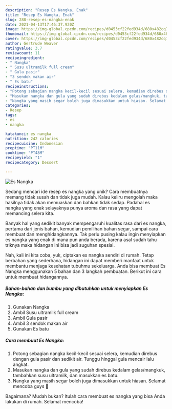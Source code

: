 ```yaml
---
description: "Resep Es Nangka, Enak"
title: "Resep Es Nangka, Enak"
slug: 288-resep-es-nangka-enak
date: 2021-04-13T17:46:37.920Z
image: https://img-global.cpcdn.com/recipes/d0453cf22fed934d/680x482cq70/es-nangka-foto-resep-utama.jpg
thumbnail: https://img-global.cpcdn.com/recipes/d0453cf22fed934d/680x482cq70/es-nangka-foto-resep-utama.jpg
cover: https://img-global.cpcdn.com/recipes/d0453cf22fed934d/680x482cq70/es-nangka-foto-resep-utama.jpg
author: Gertrude Weaver
ratingvalue: 3.7
reviewcount: 11
recipeingredient:
- " Nangka"
- " Susu ultramilk full cream"
- " Gula pasir"
- "3 sendok makan air"
- " Es batu"
recipeinstructions:
- "Potong sebagian nangka kecil-kecil sesuai selera, kemudian direbus dengan gula pasir dan sedikit air. Tunggu hinggal gula mencair lalu angkat."
- "Masukan nangka dan gula yang sudah direbus kedalam gelas/mangkuk, tambahkan susu ultramilk, dan masukkan es batu."
- "Nangka yang masih segar boleh juga dimasukkan untuk hiasan. Selamat mencoba guys 🥳"
categories:
- Resep
tags:
- es
- nangka

katakunci: es nangka 
nutrition: 242 calories
recipecuisine: Indonesian
preptime: "PT11M"
cooktime: "PT48M"
recipeyield: "1"
recipecategory: Dessert

---
```



![Es Nangka](https://img-global.cpcdn.com/recipes/d0453cf22fed934d/680x482cq70/es-nangka-foto-resep-utama.jpg)

Sedang mencari ide resep es nangka yang unik? Cara membuatnya memang tidak susah dan tidak juga mudah. Kalau keliru mengolah maka hasilnya tidak akan memuaskan dan bahkan tidak sedap. Padahal es nangka yang enak selayaknya punya aroma dan rasa yang dapat memancing selera kita.

Banyak hal yang sedikit banyak mempengaruhi kualitas rasa dari es nangka, pertama dari jenis bahan, kemudian pemilihan bahan segar, sampai cara membuat dan menghidangkannya. Tak perlu pusing kalau ingin menyiapkan es nangka yang enak di mana pun anda berada, karena asal sudah tahu triknya maka hidangan ini bisa jadi suguhan spesial.




Nah, kali ini kita coba, yuk, ciptakan es nangka sendiri di rumah. Tetap berbahan yang sederhana, hidangan ini dapat memberi manfaat untuk membantu menjaga kesehatan tubuhmu sekeluarga. Anda bisa membuat Es Nangka menggunakan 5 bahan dan 3 langkah pembuatan. Berikut ini cara untuk membuat hidangannya.

<!--inarticleads1-->

##### Bahan-bahan dan bumbu yang dibutuhkan untuk menyiapkan Es Nangka:

1. Gunakan  Nangka
1. Ambil  Susu ultramilk full cream
1. Ambil  Gula pasir
1. Ambil 3 sendok makan air
1. Gunakan  Es batu




<!--inarticleads2-->

##### Cara membuat Es Nangka:

1. Potong sebagian nangka kecil-kecil sesuai selera, kemudian direbus dengan gula pasir dan sedikit air. Tunggu hinggal gula mencair lalu angkat.
1. Masukan nangka dan gula yang sudah direbus kedalam gelas/mangkuk, tambahkan susu ultramilk, dan masukkan es batu.
1. Nangka yang masih segar boleh juga dimasukkan untuk hiasan. Selamat mencoba guys 🥳




Bagaimana? Mudah bukan? Itulah cara membuat es nangka yang bisa Anda lakukan di rumah. Selamat mencoba!
